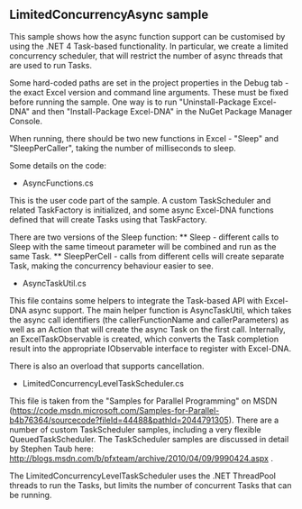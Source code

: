﻿LimitedConcurrencyAsync sample
---

This sample shows how the async function support can be customised by using the .NET 4 Task-based functionality.
In particular, we create a limited concurrency scheduler, that will restrict the number of async threads that are used to run Tasks.

Some hard-coded paths are set in the project properties in the Debug tab - the exact Excel version and command line arguments. These must be fixed before running the sample. One way is to run "Uninstall-Package Excel-DNA" and then "Install-Package Excel-DNA" in the NuGet Package Manager Console.

When running, there should be two new functions in Excel - "Sleep" and "SleepPerCaller", taking the number of milliseconds to sleep.

Some details on the code:

* AsyncFunctions.cs

This is the user code part of the sample. A custom TaskScheduler and related TaskFactory is initialized, and some async Excel-DNA functions defined that will create Tasks using that TaskFactory.

There are two versions of the Sleep function:
** Sleep - different calls to Sleep with the same timeout parameter will be combined and run as the same Task.
** SleepPerCell - calls from different cells will create separate Task, making the concurrency behaviour easier to see.

* AsyncTaskUtil.cs

This file contains some helpers to integrate the Task-based API with Excel-DNA async support. The main helper function is AsyncTaskUtil, which takes the async call identifiers (the callerFunctionName and callerParameters) as well as an Action<Task> that will create the async Task on the first call. Internally, an ExcelTaskObservable is created, which converts the Task completion result into the appropriate IObservable interface to register with Excel-DNA.

There is also an overload that supports cancellation.

* LimitedConcurrencyLevelTaskScheduler.cs

This file is taken from the "Samples for Parallel Programming" on MSDN (https://code.msdn.microsoft.com/Samples-for-Parallel-b4b76364/sourcecode?fileId=44488&pathId=2044791305). There are a number of custom TaskScheduler samples, including a very flexible QueuedTaskScheduler. The TaskScheduler samples are discussed in detail by Stephen Taub here: http://blogs.msdn.com/b/pfxteam/archive/2010/04/09/9990424.aspx .

The LimitedConcurrencyLevelTaskScheduler uses the .NET ThreadPool threads to run the Tasks, but limits the number of concurrent Tasks that can be running.



